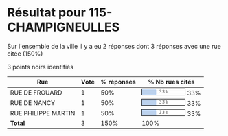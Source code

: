 # Résultat pour 115-CHAMPIGNEULLES

Sur l'ensemble de la ville il y a eu 2 réponses dont 3 réponses avec une rue citée (150%)

3 points noirs identifiés

| Rue | Vote | % réponses | % Nb rues cités|
|-----|------|------------|----------------|
| RUE DE FROUARD | 1 | 50% | <img src="../../img/bar_33.gif" />&nbsp;33%|
| RUE DE NANCY | 1 | 50% | <img src="../../img/bar_33.gif" />&nbsp;33%|
| RUE PHILIPPE MARTIN | 1 | 50% | <img src="../../img/bar_33.gif" />&nbsp;33%|
| **Total** | 3 | 150% | 100%|
